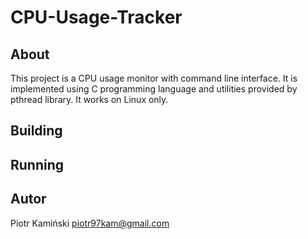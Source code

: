 # CPU-Usage-Tracker

## About
This project is a CPU usage monitor with command line interface. It is implemented using C programming language and utilities provided by pthread library. It works on Linux only. 
## Building

## Running

## Autor
Piotr Kamiński
piotr97kam@gmail.com